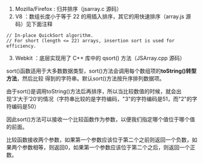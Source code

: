 1. Mozilla/Firefox : 归并排序（jsarray.c 源码）
2. V8 ：数组长度小于等于 22 的用插入排序，其它的用快速排序（array.js 源码）见下面注释
```
// In-place QuickSort algorithm.
// For short (length <= 22) arrays, insertion sort is used for efficiency.
```

3. Webkit ：底层实现用了 C++ 库中的 qsort() 方法（JSArray.cpp 源码）

sort()函数适用于大多数数据类型，sort()方法会调用每个数组项的**toString()转型方法**，然后比较 得到的字符串。默认sort()方法按升序排列数据项。

由于sort()是调用toString()方法后再排序，所以当比较数值的时候，就会出现’3’大于’20’的情况（字符串比较的是字符编码，"3"的字符编码是51，而"2"的字符编码是50）

因此sort()方法可以接收一个比较函数作为参数，以便我们指定哪个值位于哪个值的前面。

比较函数接收两个参数，如果第一个参数应该位于第二个之前则返回一个负数，如果两个参数相等，则返回0，如果第一个参数应该位于第二个之后，则返回一个正数。
